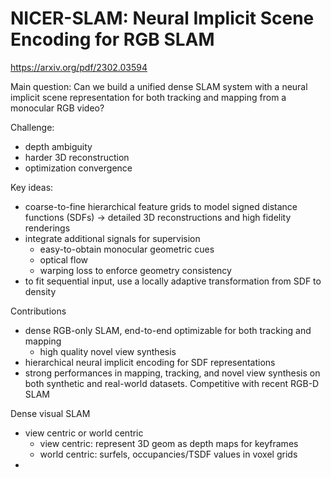 
# NICER-SLAM: Neural Implicit Scene Encoding for RGB SLAM

https://arxiv.org/pdf/2302.03594

Main question: Can we build a unified dense SLAM system with a neural implicit scene representation for both tracking and mapping from a monocular RGB video?

Challenge:
- depth ambiguity
- harder 3D reconstruction
- optimization convergence

Key ideas:
- coarse-to-fine hierarchical feature grids to model signed distance functions (SDFs) -> detailed 3D reconstructions and high fidelity renderings
- integrate additional signals for supervision
	- easy-to-obtain monocular geometric cues
	- optical flow
	- warping loss to enforce geometry consistency
- to fit sequential input, use a locally adaptive transformation from SDF to density

Contributions
- dense RGB-only SLAM, end-to-end optimizable for both tracking and mapping
	- high quality novel view synthesis
- hierarchical neural implicit encoding for SDF representations
- strong performances in mapping, tracking, and novel view synthesis on both synthetic and real-world datasets. Competitive with recent RGB-D SLAM

Dense visual SLAM
- view centric or world centric
	- view centric: represent 3D geom as depth maps for keyframes
	- world centric: surfels, occupancies/TSDF values in voxel grids
- 

